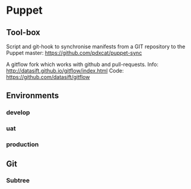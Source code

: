 Puppet
======

## Tool-box

Script and git-hook to synchronise manifests from a GIT
repository to the Puppet master:
https://github.com/pdxcat/puppet-sync

A gitflow fork which works with github and pull-requests.
Info: http://datasift.github.io/gitflow/index.html
Code: https://github.com/datasift/gitflow


Environments
------------

### develop


### uat
### production


Git
---

### Subtree

